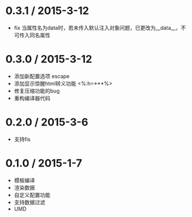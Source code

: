 # 0.3.1 / 2015-3-12
- fix 当属性名为data时，若未传入默认注入对象问题，已更改为__data__，不可传入同名属性

# 0.3.0 / 2015-3-12
- 添加新配置选项 escape
- 添加显示惊醒html转义功能 <%:h=***%>
- 修复压缩功能的bug
- 重构编译器代码

# 0.2.0 / 2015-3-6
- 支持fis

# 0.1.0 / 2015-1-7
- 模板编译
- 渲染数据
- 自定义配置功能
- 支持数据过滤
- UMD